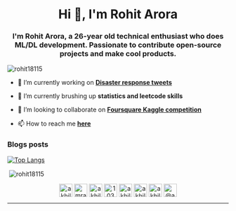 <h1 align="center">Hi 👋, I'm Rohit Arora</h1>
<h3 align="center">I'm Rohit Arora, a 26-year old technical enthusiast who does ML/DL development. Passionate to contribute open-source projects and make cool products.</h3>

<p align="left"> <img src="https://komarev.com/ghpvc/?username=rohit18115" alt="rohit18115" /> </p>

- 🔭 I’m currently working on **[Disaster response tweets](https://github.com/rohit18115/disaster_response)**

- 🌱 I’m currently brushing up **statistics and leetcode skills**

- 👯 I’m looking to collaborate on **[Foursquare Kaggle competition](https://www.kaggle.com/competitions/foursquare-location-matching/overview)**

<!-- - 👨‍💻 All of my projects are available at [https://akhilgkrishnan.me](https://akhilgkrishnan.me) -->

- 📫 How to reach me **[here](https://www.linkedin.com/in/rohit18115/)**

### Blogs posts
<!-- BLOG-POST-LIST:START -->
<!-- BLOG-POST-LIST:END -->

[![Top Langs](https://github-readme-stats.vercel.app/api/top-langs/?username=rohit18115&layout=compact)](https://github.com/rohit18115/github-readme-stats)
<p>&nbsp;<img align="center" src="https://github-readme-stats.vercel.app/api?username=rohit18115&show_icons=true" alt="rohit18115" /></p>

<p align="center">
<a href="https://dev.to/akhilgkrishnan" target="blank"><img align="center" src="https://cdn.jsdelivr.net/npm/simple-icons@3.0.1/icons/dev-dot-to.svg" alt="akhilgkrishnan" height="30" width="30" /></a>
<a href="https://twitter.com/Mrakhilg" target="blank"><img align="center" src="https://cdn.jsdelivr.net/npm/simple-icons@3.0.1/icons/twitter.svg" alt="mrakhilg" height="30" width="30" /></a>
<a href="https://linkedin.com/in/akhilgkrishnan" target="blank"><img align="center" src="https://cdn.jsdelivr.net/npm/simple-icons@3.0.1/icons/linkedin.svg" alt="akhilgkrishnan" height="30" width="30" /></a>
<a href="https://stackoverflow.com/users/10321356" target="blank"><img align="center" src="https://cdn.jsdelivr.net/npm/simple-icons@3.0.1/icons/stackoverflow.svg" alt="10321356" height="30" width="30" /></a>
<a href="https://kaggle.com/akhilgkrishnan" target="blank"><img align="center" src="https://cdn.jsdelivr.net/npm/simple-icons@3.0.1/icons/kaggle.svg" alt="akhilgkrishnan" height="30" width="30" /></a>
<a href="https://fb.com/akhilgkrishnan9800" target="blank"><img align="center" src="https://cdn.jsdelivr.net/npm/simple-icons@3.0.1/icons/facebook.svg" alt="akhilgkrishnan9800" height="30" width="30" /></a>
<a href="https://instagram.com/akhilgkrishnan" target="blank"><img align="center" src="https://cdn.jsdelivr.net/npm/simple-icons@3.0.1/icons/instagram.svg" alt="akhilgkrishnan" height="30" width="30" /></a>
<a href="https://medium.com/@akhilgkrishnan" target="blank"><img align="center" src="https://cdn.jsdelivr.net/npm/simple-icons@3.0.1/icons/medium.svg" alt="@akhilgkrishnan" height="30" width="30" /></a>
</p>

----
